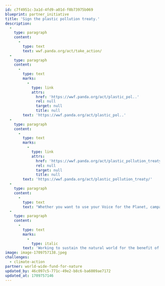 ```yaml
---
id: c7f4951c-3a1d-4fd9-a01d-f0b73975b069
blueprint: partner_initiative
title: 'Sign the plastic pollution treaty.'
description:
  -
    type: paragraph
    content:
      -
        type: text
        text: wwf.panda.org/act/take_action/
  -
    type: paragraph
    content:
      -
        type: text
        marks:
          -
            type: link
            attrs:
              href: 'https://wwf.panda.org/act/plastic_pol..'
              rel: null
              target: null
              title: null
        text: 'https://wwf.panda.org/act/plastic_pol..'
  -
    type: paragraph
    content:
      -
        type: text
        marks:
          -
            type: link
            attrs:
              href: 'https://wwf.panda.org/act/plastic_pollution_treaty/'
              rel: null
              target: null
              title: null
        text: 'https://wwf.panda.org/act/plastic_pollution_treaty/'
  -
    type: paragraph
    content:
      -
        type: text
        text: "Whether you want to use your Voice for the Planet, campaign with us by signing one of our petitions, or are looking for activities to inspire your children to learn more about the natural world, we’ll be with you every step of the way.\_"
  -
    type: paragraph
    content:
      -
        type: text
        marks:
          -
            type: italic
        text: 'Working to sustain the natural world for the benefit of people and nature'
image: image-1709757138.jpeg
challenges:
  - climate-action
partner: world-wide-fund-for-nature
updated_by: 46c097c5-771c-49e2-b8c6-ba6009ae7172
updated_at: 1709757146
---
```

